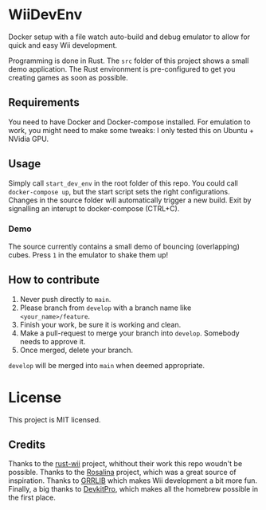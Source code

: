 # WiiDevEnv

Docker setup with a file watch auto-build and debug emulator to allow for quick and easy Wii development.

Programming is done in Rust. The `src` folder of this project shows a small demo application.
The Rust environment is pre-configured to get you creating games as soon as possible.

## Requirements

You need to have Docker and Docker-compose installed.
For emulation to work, you might need to make some tweaks: I only tested this on Ubuntu + NVidia GPU.

## Usage

Simply call `start_dev_env` in the root folder of this repo. You could call `docker-compose up`, but the start script sets the right configurations.
Changes in the source folder will automatically trigger a new build.
Exit by signalling an interupt to docker-compose (CTRL+C).

### Demo

The source currently contains a small demo of bouncing (overlapping) cubes. Press `1` in the emulator to shake them up!

## How to contribute

1. Never push directly to `main`.
2. Please branch from `develop` with a branch name like `<your_name>/feature`.
3. Finish your work, be sure it is working and clean.
4. Make a pull-request to merge your branch into `develop`. Somebody needs to approve it.
5. Once merged, delete your branch.

`develop` will be merged into `main` when deemed appropriate.

# License

This project is MIT licensed.

## Credits

Thanks to the [rust-wii](https://github.com/rust-wii) project, whithout their work this repo woudn't be possible.
Thanks to the [Rosalina](https://github.com/ProfElements/rosalina) project, which was a great source of inspiration.
Thanks to [GRRLIB](https://github.com/GRRLIB/GRRLIB) which makes Wii development a bit more fun.
Finally, a big thanks to [DevkitPro](https://github.com/devkitPro), which makes all the homebrew possible in the first place.